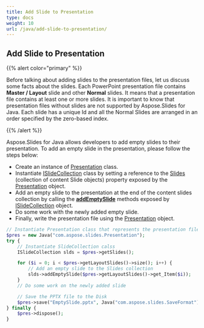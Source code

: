 ```yaml
---
title: Add Slide to Presentation
type: docs
weight: 10
url: /java/add-slide-to-presentation/
---
```


## **Add Slide to Presentation**
{{% alert color="primary" %}} 

Before talking about adding slides to the presentation files, let us discuss some facts about the slides. Each PowerPoint presentation file contains **Master / Layout** slide and other **Normal** slides. It means that a presentation file contains at least one or more slides. It is important to know that presentation files without slides are not supported by Aspose.Slides for Java. Each slide has a unique Id and all the Normal Slides are arranged in an order specified by the zero-based index.

{{% /alert %}} 

Aspose.Slides for Java allows developers to add empty slides to their presentation. To add an empty slide in the presentation, please follow the steps below:

- Create an instance of [Presentation](https://apireference.aspose.com/java/slides/com.aspose.slides/presentation) class.
- Instantiate [ISlideCollection](https://apireference.aspose.com/java/slides/com.aspose.slides/ISlideCollection) class by setting a reference to the [Slides](https://apireference.aspose.com/slides/java/com.aspose.slides/Presentation#getSlides--) (collection of content Slide objects) property exposed by the [Presentation](https://apireference.aspose.com/java/slides/com.aspose.slides/presentation) object.
- Add an empty slide to the presentation at the end of the content slides collection by calling the [**addEmptySlide**](https://apireference.aspose.com/java/slides/com.aspose.slides/ISlideCollection#addEmptySlide-com.aspose.slides.ILayoutSlide-) methods exposed by [ISlideCollection](https://apireference.aspose.com/java/slides/com.aspose.slides/ISlideCollection) object.
- Do some work with the newly added empty slide.
- Finally, write the presentation file using the [Presentation](https://apireference.aspose.com/java/slides/com.aspose.slides/presentation) object.

```php
// Instantiate Presentation class that represents the presentation file
$pres = new Java("com.aspose.slides.Presentation");
try {
    // Instantiate SlideCollection calss
    ISlideCollection slds = $pres->getSlides();

    for ($i = 0; i < $pres->getLayoutSlides()->size(); i++) {
        // Add an empty slide to the Slides collection
        slds->addEmptySlide($pres->getLayoutSlides()->get_Item($i));
    }
    // Do some work on the newly added slide

    // Save the PPTX file to the Disk
    $pres->save("EmptySlide.pptx", Java("com.aspose.slides.SaveFormat")->Pptx);
} finally {
    $pres->dispose();
}
```
